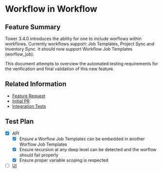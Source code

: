 # Workflow in Workflow

## Feature Summary

Tower 3.4.0 introduces the ability for one to include worflows within workflows.
Currently workflows support: Job Templates, Project Sync and Inventory Sync.
It should now support Workflow Job Templates (worflow_job).

This document attempts to overview the automated testing requirements for the verification and final validation of this new feature.


## Related Information

  * [Feature Request](https://github.com/ansible/awx/issues/2252)
  * [Initial PR](https://github.com/ansible/awx/pull/2352)
  * [Integration Tests](https://github.com/ansible/tower-qa/pull/2222)


## Test Plan

  * [x] API
    * [x] Ensure a Worflow Job Templates can be embedded in another Worflow Job Templates
    * [x] Ensure recursion at any deep level can be detected and the worflow should fail properly
    * [x] Ensure proper variable scoping is respected
  * [ ] [UI](https://docs.google.com/document/d/1VaBHxIzvqCH03pD2xkvB-PrP8e96oGeJBFpXdi6Q93Q/edit) 
